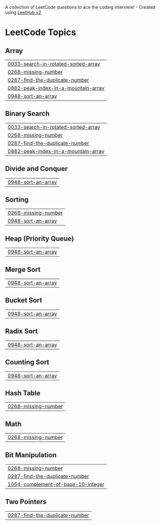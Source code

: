 A collection of LeetCode questions to ace the coding interview! - Created using [LeetHub v2](https://github.com/arunbhardwaj/LeetHub-2.0)
<!---LeetCode Topics Start-->
# LeetCode Topics
## Array
|  |
| ------- |
| [0033-search-in-rotated-sorted-array](https://github.com/Avinashk388/DSA-problem/tree/master/0033-search-in-rotated-sorted-array) |
| [0268-missing-number](https://github.com/Avinashk388/DSA-problem/tree/master/0268-missing-number) |
| [0287-find-the-duplicate-number](https://github.com/Avinashk388/DSA-problem/tree/master/0287-find-the-duplicate-number) |
| [0882-peak-index-in-a-mountain-array](https://github.com/Avinashk388/DSA-problem/tree/master/0882-peak-index-in-a-mountain-array) |
| [0948-sort-an-array](https://github.com/Avinashk388/DSA-problem/tree/master/0948-sort-an-array) |
## Binary Search
|  |
| ------- |
| [0033-search-in-rotated-sorted-array](https://github.com/Avinashk388/DSA-problem/tree/master/0033-search-in-rotated-sorted-array) |
| [0268-missing-number](https://github.com/Avinashk388/DSA-problem/tree/master/0268-missing-number) |
| [0287-find-the-duplicate-number](https://github.com/Avinashk388/DSA-problem/tree/master/0287-find-the-duplicate-number) |
| [0882-peak-index-in-a-mountain-array](https://github.com/Avinashk388/DSA-problem/tree/master/0882-peak-index-in-a-mountain-array) |
## Divide and Conquer
|  |
| ------- |
| [0948-sort-an-array](https://github.com/Avinashk388/DSA-problem/tree/master/0948-sort-an-array) |
## Sorting
|  |
| ------- |
| [0268-missing-number](https://github.com/Avinashk388/DSA-problem/tree/master/0268-missing-number) |
| [0948-sort-an-array](https://github.com/Avinashk388/DSA-problem/tree/master/0948-sort-an-array) |
## Heap (Priority Queue)
|  |
| ------- |
| [0948-sort-an-array](https://github.com/Avinashk388/DSA-problem/tree/master/0948-sort-an-array) |
## Merge Sort
|  |
| ------- |
| [0948-sort-an-array](https://github.com/Avinashk388/DSA-problem/tree/master/0948-sort-an-array) |
## Bucket Sort
|  |
| ------- |
| [0948-sort-an-array](https://github.com/Avinashk388/DSA-problem/tree/master/0948-sort-an-array) |
## Radix Sort
|  |
| ------- |
| [0948-sort-an-array](https://github.com/Avinashk388/DSA-problem/tree/master/0948-sort-an-array) |
## Counting Sort
|  |
| ------- |
| [0948-sort-an-array](https://github.com/Avinashk388/DSA-problem/tree/master/0948-sort-an-array) |
## Hash Table
|  |
| ------- |
| [0268-missing-number](https://github.com/Avinashk388/DSA-problem/tree/master/0268-missing-number) |
## Math
|  |
| ------- |
| [0268-missing-number](https://github.com/Avinashk388/DSA-problem/tree/master/0268-missing-number) |
## Bit Manipulation
|  |
| ------- |
| [0268-missing-number](https://github.com/Avinashk388/DSA-problem/tree/master/0268-missing-number) |
| [0287-find-the-duplicate-number](https://github.com/Avinashk388/DSA-problem/tree/master/0287-find-the-duplicate-number) |
| [1054-complement-of-base-10-integer](https://github.com/Avinashk388/DSA-problem/tree/master/1054-complement-of-base-10-integer) |
## Two Pointers
|  |
| ------- |
| [0287-find-the-duplicate-number](https://github.com/Avinashk388/DSA-problem/tree/master/0287-find-the-duplicate-number) |
<!---LeetCode Topics End-->